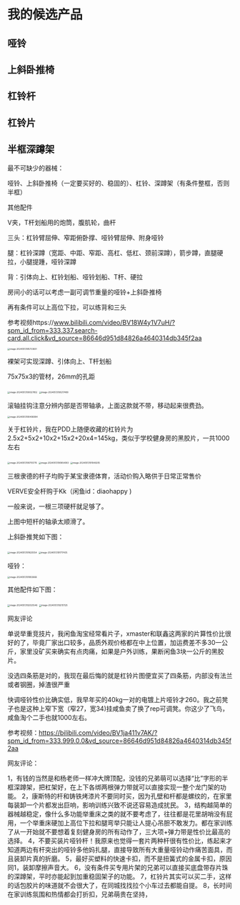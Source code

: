 # 我的候选产品

## 哑铃

## 上斜卧推椅

## 杠铃杆

## 杠铃片

## 半框深蹲架



最不可缺少的器械：

哑铃、上斜卧推椅（一定要买好的、稳固的）、杠铃、深蹲架（有条件整框，否则半框）



其他配件

V夹，T杆划船用的炮筒，腹肌轮，曲杆

三头：杠铃臂屈伸、窄距俯卧撑、哑铃臂屈伸、附身哑铃

腿：杠铃深蹲（宽距、中距、窄距、高杠、低杠、颈前深蹲），箭步蹲，直腿硬拉，小腿提踵，哑铃深蹲

背：引体向上、杠铃划船、哑铃划船、T杆、硬拉

房间小的话可以考虑一副可调节重量的哑铃+上斜卧推椅

再有条件可以上高位下拉，可以练背和三头



参考视频https://www.bilibili.com/video/BV18W4y1V7uH/?spm_id_from=333.337.search-card.all.click&vd_source=86646d951d84826a4640314db345f2aa

<img src="https://raw.githubusercontent.com/SucRunBug/img_bed/main/image-20240513185733831.png" alt="image-20240513185733831" style="zoom:33%;" />

裸架可实现深蹲、引体向上、T杆划船 

75x75x3的管材，26mm的孔距

<img src="https://raw.githubusercontent.com/SucRunBug/img_bed/main/image-20240513190027852.png" alt="image-20240513190027852" style="zoom:33%;" />

<img src="https://raw.githubusercontent.com/SucRunBug/img_bed/main/image-20240513190217499.png" alt="image-20240513190217499" style="zoom:33%;" />

滚轴挂钩注意分辨内部是否带轴承，上面这款就不带，移动起来很费劲。

<img src="https://raw.githubusercontent.com/SucRunBug/img_bed/main/image-20240513190406994.png" alt="image-20240513190406994" style="zoom:33%;" />

关于杠铃片，我在PDD上随便收藏的杠铃片为2.5x2+5x2+10x2+15x2+20x4=145kg，类似于学校健身房的黑胶片，一共1000左右

<img src="https://raw.githubusercontent.com/SucRunBug/img_bed/main/image-20240513190755776.png" alt="image-20240513190755776" style="zoom:33%;" />

<img src="https://raw.githubusercontent.com/SucRunBug/img_bed/main/image-20240513190854083.png" alt="image-20240513190854083" style="zoom:33%;" />

<img src="https://raw.githubusercontent.com/SucRunBug/img_bed/main/image-20240513191049205.png" alt="image-20240513191049205" style="zoom:33%;" />

三根隶德的杆子均购于某宝隶德体育，活动价购入略供于日常正常售价

VERVE安全杆购于Kk（闲鱼id：diaohappy )

一般来说，一根三项硬杆就足够了。

上图中短杆的轴承太顺滑了。

上斜卧推凳如下图：

<img src="https://raw.githubusercontent.com/SucRunBug/img_bed/main/image-20240513191625554.png" alt="image-20240513191625554" style="zoom:33%;" />

<img src="https://raw.githubusercontent.com/SucRunBug/img_bed/main/image-20240513191717435.png" alt="image-20240513191717435" style="zoom:33%;" />

哑铃：

<img src="https://raw.githubusercontent.com/SucRunBug/img_bed/main/image-20240513191853666.png" alt="image-20240513191853666" style="zoom:33%;" />

其他配件如下图：

<img src="https://raw.githubusercontent.com/SucRunBug/img_bed/main/image-20240513192025546.png" alt="image-20240513192025546" style="zoom:33%;" />

<img src="https://raw.githubusercontent.com/SucRunBug/img_bed/main/image-20240513192151125.png" alt="image-20240513192151125" style="zoom:33%;" />

网友评论

单说举重竞技片，我闲鱼淘宝经常看片子，xmaster和联鑫这两家的片算性价比很好的了，毕竟厂家出口较多，品质外观价格都在中上位置，加运费差不多30一公斤，家里没矿买来确实有点肉痛，如果是户外训练，果断闲鱼3块一公斤的黑胶片。

没选四条筋是对的，我现在最后悔的就是杠铃片图便宜买了四条筋，内部没有法兰或者钢圈，掉渣很严重

快调哑铃性价比确实低，我早年买的40kg一对的电镀上片哑铃才260。我之前凳子也是这种上窄下宽（窄27，宽34)挂咸鱼卖了换了rep可调凳。你这少了飞鸟，咸鱼淘个二手也就1000左右。



参考视频：https://bilibili.com/video/BV1ja411v7AK/?spm_id_from=333.999.0.0&vd_source=86646d951d84826a4640314db345f2aa

网友评论：

1，有钱的当然是和杨老师一样冲大牌顶配，没钱的兄弟萌可以选择“比”字形的半框深蹲架，把杠架好，在上下各绑两根弹力带就可以直接实现一整个龙门架的功能。
2，康斯特的杆和铸铁烤漆片不要同时买，因为孔壁和杆都是螺纹的，在家里每装卸一个片都发出巨响，影响训练兴致不说还容易造成扰民。
3，结构越简单的器械越稳定，像什么多功能举重床之类的就不要考虑了，往往都是花里胡哨没有屁用，一个举重床硬加上高位下拉和腿弯举只能让人提心吊胆不敢发力。都在家训练了从一开始就不要想着复刻健身房的所有动作了，三大项+弹力带是性价比最高的选择。
4，不要买装片哑铃杆！我原来也觉得一套片两种杆很有性价比，练起来才知道两边有杆突出的哑铃多他妈扎腿，直接导致所有大重量哑铃动作痛苦面具，而且装卸片真的折磨。
5，最好买塑料的快速卡扣，而不是扭簧式的金属卡扣，原因同1，装卸摩擦声音大。
6，没有条件买专用片架的兄弟可以直接买底盘带存片珠的深蹲架，平时亦能起到加重稳固架子的功能。
7，杠铃片其实可以买二手，这样的话包胶片的味道就不会很大了，在同城找找拉个小车过去都能自提。
8，长时间在家训练氛围和热情都会打折扣，兄弟萌贵在坚持，